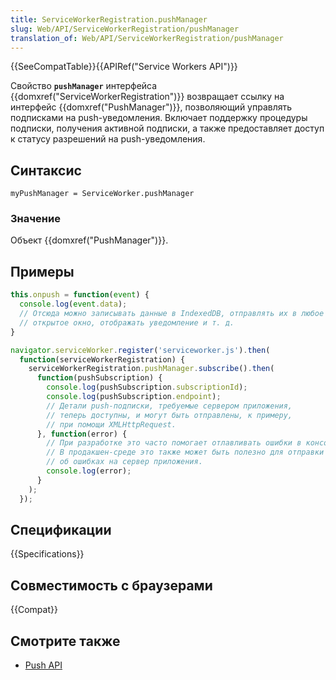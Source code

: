 ```yaml
---
title: ServiceWorkerRegistration.pushManager
slug: Web/API/ServiceWorkerRegistration/pushManager
translation_of: Web/API/ServiceWorkerRegistration/pushManager
---
```


{{SeeCompatTable}}{{APIRef("Service Workers API")}}

Свойство **`pushManager`** интерфейса {{domxref("ServiceWorkerRegistration")}} возвращает ссылку на интерфейс {{domxref("PushManager")}}, позволяющий управлять подписками на push-уведомления. Включает поддержку процедуры подписки, получения активной подписки, а также предоставляет доступ к статусу разрешений на push-уведомления.

## Синтаксис

```
myPushManager = ServiceWorker.pushManager
```

### Значение

Объект {{domxref("PushManager")}}.

## Примеры

```js
this.onpush = function(event) {
  console.log(event.data);
  // Отсюда можно записывать данные в IndexedDB, отправлять их в любое
  // открытое окно, отображать уведомление и т. д.
}

navigator.serviceWorker.register('serviceworker.js').then(
  function(serviceWorkerRegistration) {
    serviceWorkerRegistration.pushManager.subscribe().then(
      function(pushSubscription) {
        console.log(pushSubscription.subscriptionId);
        console.log(pushSubscription.endpoint);
        // Детали push-подписки, требуемые сервером приложения,
        // теперь доступны, и могут быть отправлены, к примеру,
        // при помощи XMLHttpRequest.
      }, function(error) {
        // При разработке это часто помогает отлавливать ошибки в консоли.
        // В продакшен-среде это также может быть полезно для отправки отчёта
        // об ошибках на сервер приложения.
        console.log(error);
      }
    );
  });
```

## Спецификации

{{Specifications}}

## Совместимость с браузерами

{{Compat}}

## Смотрите также

- [Push API](/ru/docs/Web/API/Push_API)
